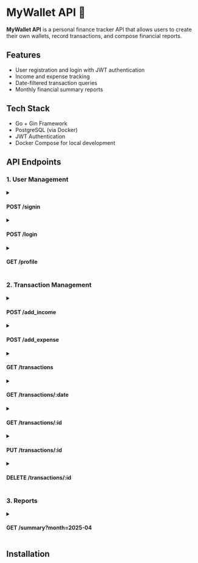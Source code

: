 # MyWallet API 💸

**MyWallet API** is a personal finance tracker API that allows users to create their own wallets, record transactions, and compose financial reports.

## Features
- User registration and login with JWT authentication
- Income and expense tracking
- Date-filtered transaction queries
- Monthly financial summary reports

## Tech Stack
- Go + Gin Framework
- PostgreSQL (via Docker)
- JWT Authentication
- Docker Compose for local development

## API Endpoints

### 1. **User Management**
<details>
<summary><h4>POST /signin</h4></summary><br>
Create a new user.

**Request**

```
{
    "username": "dummy_user",
    "password": "dummy_password"
}
```

**Response**

```
{
  "id": 1,
  "username": "dummy_user",
  "password": "dummy_password",
  "created_at": "2025-05-28T02:24:11.64697Z"
}
```
</details>

<details>
<summary><h4>POST /login</h4></summary><br>
Authenticate a user and return a JWT Token

**Request**

```
{
    "username": "dummy_user",
    "password": "dummy_password"
}
```

**Response**

```
{
  "message": "Success",
  "token": [Your JWT]
}
```
</details>

<details>
<summary><h4>GET /profile</h4></summary><br>
Fetch user profile.

**Request**

```
Authorization: [Your JWT]
```

**Response**

```
{
  "id": 1,
  "username": "dummy_user",
  "balance_usd": 1000.15
}
```
</details>

### 2. Transaction **Management**
<details>
<summary><h4>POST /add_income</h4></summary><br>

Add a new income entry to user account.

**Request**

```
Authorization: [Your JWT]

{
    "amount_usd": 5000.00,
    "trx_category": "Salary"
}
```

**Response**

```
{
  "id": 48,
  "user_id": 1,
  "amount": 500000,
  "trx_type": "income",
  "trx_category": "Salary",
  "created_at": "2025-05-28T02:32:45.555731Z"
}
```
</details>



<details>
<summary><h4>POST /add_expense</h4></summary><br>

Add a new expense entry to user account.

**Request**

```
Authorization: [Your JWT]
{
    "amount_usd": 20,
    "trx_category": "Subscriptions"
}
```

**Response**

```
{
  "id": 49,
  "user_id": 1,
  "amount": 2000,
  "trx_type": "expense",
  "trx_category": "Subscriptions",
  "created_at": "2025-05-28T02:35:43.009377Z"
}
```

</details>

<details>
<summary><h4>GET /transactions</h4></summary><br>

List all user transactions

**Request**

```
Authorization: [Your JWT]
```

**Response**

```
[
  {
    "id": 48,
    "amount_usd": 5000,
    "trx_category": "Salary",
    "created_at": "2025-05-28T02:52:36.925028Z"
  },
  {
    "id": 49,
    "amount_usd": -20,
    "trx_category": "Subscriptions",
    "created_at": "2025-05-28T02:53:00.432178Z"
  }
]
```

</details>

<details>
<summary><h4>GET /transactions/:date</h4></summary><br>

List all user transactions by date

**Request**

```
GET http://localhost:8080/transactions/date?from_date=2025-05-23&to_date=2025-05-29
Authorization: [Your JWT]
```

**Response**

```
[
  {
    "id": 48,
    "amount_usd": 5000,
    "trx_category": "Salary",
    "created_at": "2025-05-28T02:52:36.925028Z"
  },
  {
    "id": 49,
    "amount_usd": -20,
    "trx_category": "Subscriptions",
    "created_at": "2025-05-28T02:53:00.432178Z"
  }
]
```

</details>

<details>
<summary><h4>GET /transactions/:id</h4></summary><br>

View a specific user transaction entry.

**Request**

```
GET http://localhost:8080/transactions/51
Authorization: [Your JWT]
```

**Response**

```
{
  "id": 51,
  "amount_usd": -20,
  "trx_category": "Subscriptions",
  "created_at": "2025-05-28T02:53:00.432178Z"
}
```

</details>

<details>
<summary><h4>PUT /transactions/:id</h4></summary><br>

Update an transaction entry.

**Request**

```
PUT http://localhost:8080/update_transaction/50
Authorization: [Your JWT]

{
    "amount_usd": 2000.00,
    "trx_category": "Salary"
}
```

**Response**

```
{
  "message": "Transaction updated successfully"
}
```

</details>

<details>
<summary><h4>DELETE /transactions/:id</h4></summary><br>

Delete an transaction entry.

**Request**

```
DELETE http://localhost:8080/delete_transaction/51
Authorization: [Your JWT]
```

**Response**

```
{
  "message": "Transaction deleted successfully"
}
```

</details>

### 3. **Reports**

<details>
<summary><h4>GET /summary?month=2025-04</h4></summary><br>

Return month income, expenses, and balance.

**Request**

```
GET http://localhost:8080/month_summary?month=2025-05
Authorization: [Your JWT]
```

**Response**

```
{
  "balance_usd": 2000,
  "expenses_usd": 0,
  "income_usd": 2000
}
```

</details>

## Installation